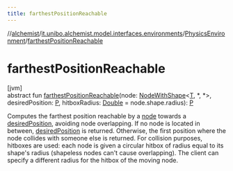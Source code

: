 ```yaml
---
title: farthestPositionReachable
---
```

//[alchemist](../../../index.html)/[it.unibo.alchemist.model.interfaces.environments](../index.html)/[PhysicsEnvironment](index.html)/[farthestPositionReachable](farthest-position-reachable.html)



# farthestPositionReachable



[jvm]\
abstract fun [farthestPositionReachable](farthest-position-reachable.html)(node: [NodeWithShape](../../it.unibo.alchemist.model.interfaces.nodes/-node-with-shape/index.html)<[T](index.html), *, *>, desiredPosition: [P](index.html), hitboxRadius: [Double](https://kotlinlang.org/api/latest/jvm/stdlib/kotlin/-double/index.html) = node.shape.radius): [P](index.html)



Computes the farthest position reachable by a [node](farthest-position-reachable.html) towards a [desiredPosition](farthest-position-reachable.html), avoiding node overlapping. If no node is located in between, [desiredPosition](farthest-position-reachable.html) is returned. Otherwise, the first position where the node collides with someone else is returned. For collision purposes, hitboxes are used: each node is given a circular hitbox of radius equal to its shape's radius (shapeless nodes can't cause overlapping). The client can specify a different radius for the hitbox of the moving node.




